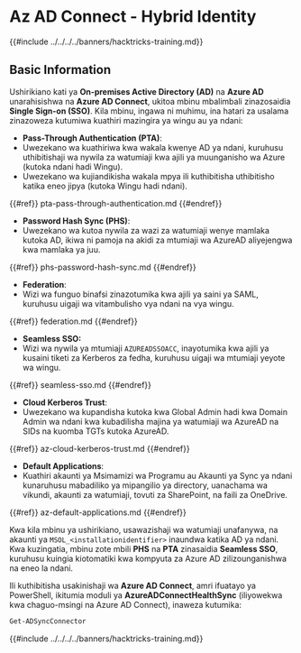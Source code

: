 # Az AD Connect - Hybrid Identity

{{#include ../../../../banners/hacktricks-training.md}}

## Basic Information

Ushirikiano kati ya **On-premises Active Directory (AD)** na **Azure AD** unarahisishwa na **Azure AD Connect**, ukitoa mbinu mbalimbali zinazosaidia **Single Sign-on (SSO)**. Kila mbinu, ingawa ni muhimu, ina hatari za usalama zinazoweza kutumiwa kuathiri mazingira ya wingu au ya ndani:

- **Pass-Through Authentication (PTA)**:
- Uwezekano wa kuathiriwa kwa wakala kwenye AD ya ndani, kuruhusu uthibitishaji wa nywila za watumiaji kwa ajili ya muunganisho wa Azure (kutoka ndani hadi Wingu).
- Uwezekano wa kujiandikisha wakala mpya ili kuthibitisha uthibitisho katika eneo jipya (kutoka Wingu hadi ndani).

{{#ref}}
pta-pass-through-authentication.md
{{#endref}}

- **Password Hash Sync (PHS)**:
- Uwezekano wa kutoa nywila za wazi za watumiaji wenye mamlaka kutoka AD, ikiwa ni pamoja na akidi za mtumiaji wa AzureAD aliyejengwa kwa mamlaka ya juu.

{{#ref}}
phs-password-hash-sync.md
{{#endref}}

- **Federation**:
- Wizi wa funguo binafsi zinazotumika kwa ajili ya saini ya SAML, kuruhusu uigaji wa vitambulisho vya ndani na vya wingu.

{{#ref}}
federation.md
{{#endref}}

- **Seamless SSO:**
- Wizi wa nywila ya mtumiaji `AZUREADSSOACC`, inayotumika kwa ajili ya kusaini tiketi za Kerberos za fedha, kuruhusu uigaji wa mtumiaji yeyote wa wingu.

{{#ref}}
seamless-sso.md
{{#endref}}

- **Cloud Kerberos Trust**:
- Uwezekano wa kupandisha kutoka kwa Global Admin hadi kwa Domain Admin wa ndani kwa kubadilisha majina ya watumiaji wa AzureAD na SIDs na kuomba TGTs kutoka AzureAD.

{{#ref}}
az-cloud-kerberos-trust.md
{{#endref}}

- **Default Applications**:
- Kuathiri akaunti ya Msimamizi wa Programu au Akaunti ya Sync ya ndani kunaruhusu mabadiliko ya mipangilio ya directory, uanachama wa vikundi, akaunti za watumiaji, tovuti za SharePoint, na faili za OneDrive.

{{#ref}}
az-default-applications.md
{{#endref}}

Kwa kila mbinu ya ushirikiano, usawazishaji wa watumiaji unafanywa, na akaunti ya `MSOL_<installationidentifier>` inaundwa katika AD ya ndani. Kwa kuzingatia, mbinu zote mbili **PHS** na **PTA** zinasaidia **Seamless SSO**, kuruhusu kuingia kiotomatiki kwa kompyuta za Azure AD zilizounganishwa na eneo la ndani.

Ili kuthibitisha usakinishaji wa **Azure AD Connect**, amri ifuatayo ya PowerShell, ikitumia moduli ya **AzureADConnectHealthSync** (iliyowekwa kwa chaguo-msingi na Azure AD Connect), inaweza kutumika:
```powershell
Get-ADSyncConnector
```
{{#include ../../../../banners/hacktricks-training.md}}
